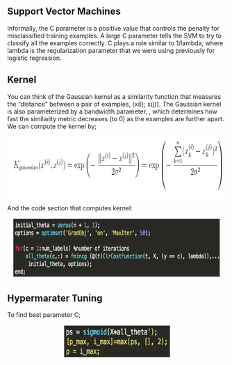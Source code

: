 ## Support Vector Machines


Informally, the C parameter is a positive value that controls the penalty for misclassified training examples. A large C parameter tells the SVM to try to classify all the examples correctly. C plays a role
similar to 1/lambda, where lambda is the regularization parameter that we were using previously for logistic regression.


## Kernel


You can think of the Gaussian kernel as a similarity function that measures the “distance" between a pair of examples, (x(i); x(j)). The Gaussian kernel is also parameterized by a bandwidth parameter, , which determines how fast the similarity metric decreases (to 0) as the examples are further apart. We can compute the kernel by;


<p align="center">
    <img src="https://github.com/yilmazvolkan/CourseraML/blob/master/Weeks/Week6/Res/1.png" width="550" height="140">
</p>


And the code section that computes kernel:


<p align="center">
    <img src="https://github.com/yilmazvolkan/CourseraML/blob/master/Weeks/Week3/Res/2.png" width="480" height="140">
</p>


## Hypermarater Tuning


To find best parameter C;


<p align="center">
    <img src="https://github.com/yilmazvolkan/CourseraML/blob/master/Weeks/Week3/Res/3.png" width="250" height="80">
</p>
